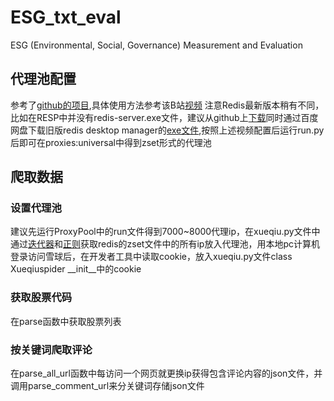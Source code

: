 # ESG_txt_eval

ESG (Environmental, Social, Governance) Measurement and Evaluation

## 代理池配置
参考了[github的项目](https://github.com/Python3WebSpider/ProxyPool),具体使用方法参考该B站[视频](https://www.bilibili.com/video/BV15v411G71f?spm_id_from=333.880.my_history.page.click)
注意Redis最新版本稍有不同，比如在RESP中并没有redis-server.exe文件，建议从github上[下载](https://github.com/microsoftarchive/redis/releases)同时通过百度网盘下载旧版redis desktop manager的[exe文件](https://pan.baidu.com/s/1K5Yd1OQ8nAofCl79Hp8r1A),按照上述视频配置后运行run.py后即可在proxies:universal中得到zset形式的代理池

## 爬取数据

### 设置代理池
建议先运行ProxyPool中的run文件得到7000~8000代理ip，在xueqiu.py文件中通过[迭代器](https://www.runoob.com/w3cnote/python-redis-intro.html)和[正则](https://blog.csdn.net/weixin_41738417/article/details/103229421)获取redis的zset文件中的所有ip放入代理池，用本地pc计算机登录访问雪球后，在开发者工具中读取cookie，放入xueqiu.py文件class Xueqiuspider __init__中的cookie

### 获取股票代码
在parse函数中获取股票列表

### 按关键词爬取评论
在parse_all_url函数中每访问一个网页就更换ip获得包含评论内容的json文件，并调用parse_comment_url来分关键词存储json文件
